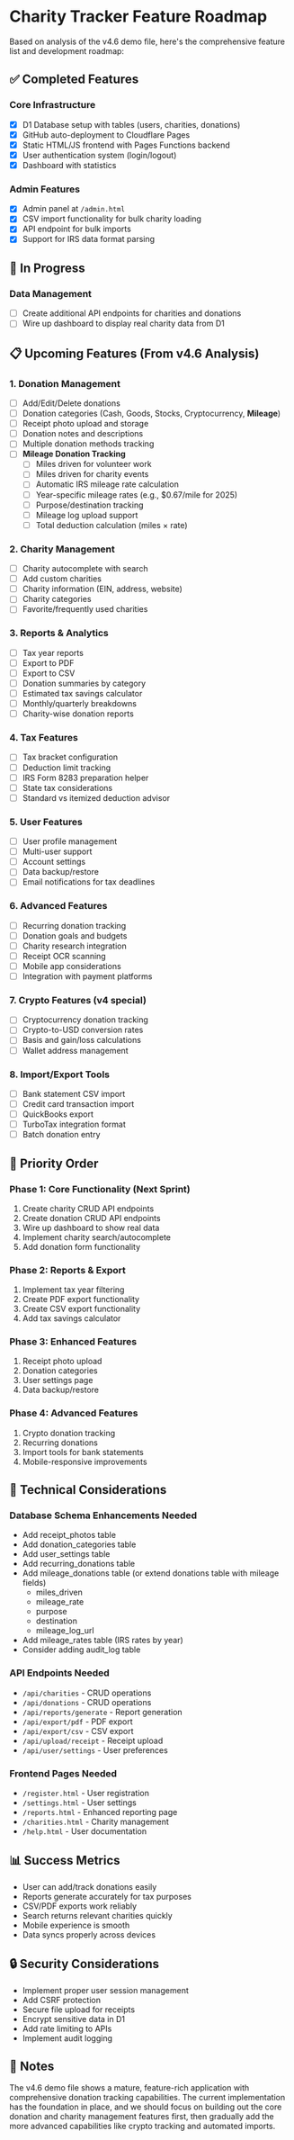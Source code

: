 # Charity Tracker Feature Roadmap

Based on analysis of the v4.6 demo file, here's the comprehensive feature list and development roadmap:

## ✅ Completed Features

### Core Infrastructure
- [x] D1 Database setup with tables (users, charities, donations)
- [x] GitHub auto-deployment to Cloudflare Pages
- [x] Static HTML/JS frontend with Pages Functions backend
- [x] User authentication system (login/logout)
- [x] Dashboard with statistics

### Admin Features
- [x] Admin panel at `/admin.html`
- [x] CSV import functionality for bulk charity loading
- [x] API endpoint for bulk imports
- [x] Support for IRS data format parsing

## 🚧 In Progress

### Data Management
- [ ] Create additional API endpoints for charities and donations
- [ ] Wire up dashboard to display real charity data from D1

## 📋 Upcoming Features (From v4.6 Analysis)

### 1. Donation Management
- [ ] Add/Edit/Delete donations
- [ ] Donation categories (Cash, Goods, Stocks, Cryptocurrency, **Mileage**)
- [ ] Receipt photo upload and storage
- [ ] Donation notes and descriptions
- [ ] Multiple donation methods tracking
- [ ] **Mileage Donation Tracking**
  - [ ] Miles driven for volunteer work
  - [ ] Miles driven for charity events
  - [ ] Automatic IRS mileage rate calculation
  - [ ] Year-specific mileage rates (e.g., $0.67/mile for 2025)
  - [ ] Purpose/destination tracking
  - [ ] Mileage log upload support
  - [ ] Total deduction calculation (miles × rate)

### 2. Charity Management
- [ ] Charity autocomplete with search
- [ ] Add custom charities
- [ ] Charity information (EIN, address, website)
- [ ] Charity categories
- [ ] Favorite/frequently used charities

### 3. Reports & Analytics
- [ ] Tax year reports
- [ ] Export to PDF
- [ ] Export to CSV
- [ ] Donation summaries by category
- [ ] Estimated tax savings calculator
- [ ] Monthly/quarterly breakdowns
- [ ] Charity-wise donation reports

### 4. Tax Features
- [ ] Tax bracket configuration
- [ ] Deduction limit tracking
- [ ] IRS Form 8283 preparation helper
- [ ] State tax considerations
- [ ] Standard vs itemized deduction advisor

### 5. User Features
- [ ] User profile management
- [ ] Multi-user support
- [ ] Account settings
- [ ] Data backup/restore
- [ ] Email notifications for tax deadlines

### 6. Advanced Features
- [ ] Recurring donation tracking
- [ ] Donation goals and budgets
- [ ] Charity research integration
- [ ] Receipt OCR scanning
- [ ] Mobile app considerations
- [ ] Integration with payment platforms

### 7. Crypto Features (v4 special)
- [ ] Cryptocurrency donation tracking
- [ ] Crypto-to-USD conversion rates
- [ ] Basis and gain/loss calculations
- [ ] Wallet address management

### 8. Import/Export Tools
- [ ] Bank statement CSV import
- [ ] Credit card transaction import
- [ ] QuickBooks export
- [ ] TurboTax integration format
- [ ] Batch donation entry

## 🎯 Priority Order

### Phase 1: Core Functionality (Next Sprint)
1. Create charity CRUD API endpoints
2. Create donation CRUD API endpoints
3. Wire up dashboard to show real data
4. Implement charity search/autocomplete
5. Add donation form functionality

### Phase 2: Reports & Export
1. Implement tax year filtering
2. Create PDF export functionality
3. Create CSV export functionality
4. Add tax savings calculator

### Phase 3: Enhanced Features
1. Receipt photo upload
2. Donation categories
3. User settings page
4. Data backup/restore

### Phase 4: Advanced Features
1. Crypto donation tracking
2. Recurring donations
3. Import tools for bank statements
4. Mobile-responsive improvements

## 🔧 Technical Considerations

### Database Schema Enhancements Needed
- Add receipt_photos table
- Add donation_categories table
- Add user_settings table
- Add recurring_donations table
- Add mileage_donations table (or extend donations table with mileage fields)
  - miles_driven
  - mileage_rate
  - purpose
  - destination
  - mileage_log_url
- Add mileage_rates table (IRS rates by year)
- Consider adding audit_log table

### API Endpoints Needed
- `/api/charities` - CRUD operations
- `/api/donations` - CRUD operations
- `/api/reports/generate` - Report generation
- `/api/export/pdf` - PDF export
- `/api/export/csv` - CSV export
- `/api/upload/receipt` - Receipt upload
- `/api/user/settings` - User preferences

### Frontend Pages Needed
- `/register.html` - User registration
- `/settings.html` - User settings
- `/reports.html` - Enhanced reporting page
- `/charities.html` - Charity management
- `/help.html` - User documentation

## 📊 Success Metrics

- User can add/track donations easily
- Reports generate accurately for tax purposes
- CSV/PDF exports work reliably
- Search returns relevant charities quickly
- Mobile experience is smooth
- Data syncs properly across devices

## 🔒 Security Considerations

- Implement proper user session management
- Add CSRF protection
- Secure file upload for receipts
- Encrypt sensitive data in D1
- Add rate limiting to APIs
- Implement audit logging

## 📝 Notes

The v4.6 demo file shows a mature, feature-rich application with comprehensive donation tracking capabilities. The current implementation has the foundation in place, and we should focus on building out the core donation and charity management features first, then gradually add the more advanced capabilities like crypto tracking and automated imports.